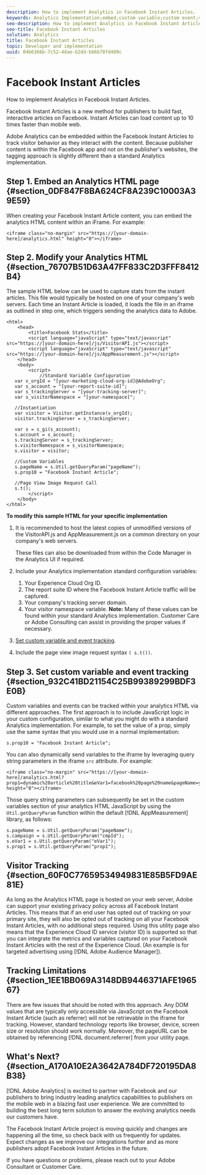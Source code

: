 ```yaml
---
description: How to implement Analytics in Facebook Instant Articles.
keywords: Analytics Implementation;embed;custom variable;custom event;visitor tracking;tracking;limitations
seo-description: How to implement Analytics in Facebook Instant Articles.
seo-title: Facebook Instant Articles
solution: Analytics
title: Facebook Instant Articles
topic: Developer and implementation
uuid: 04b6366b-7c52-4dae-b2dd-bb6b78fd409c
---
```


# Facebook Instant Articles

How to implement Analytics in Facebook Instant Articles.

Facebook Instant Articles is a new method for publishers to build fast, interactive articles on Facebook. Instant Articles can load content up to 10 times faster than mobile web.

Adobe Analytics can be embedded within the Facebook Instant Articles to track visitor behavior as they interact with the content. Because publisher content is within the Facebook app and not on the publisher's websites, the tagging approach is slightly different than a standard Analytics implementation.

## Step 1. Embed an Analytics HTML page {#section_0DF847F8BA624CF8A239C10003A39E59}

When creating your Facebook Instant Article content, you can embed the analytics HTML content within an iFrame. For example:

```
<iframe class="no-margin" src="https://[your-domain-here]/analytics.html" height="0"></iframe>
```

## Step 2. Modify your Analytics HTML {#section_76707B51D63A47FF833C2D3FFF8412B4}

The sample HTML below can be used to capture stats from the instant articles. This file would typically be hosted on one of your company's web servers. Each time an Instant Article is loaded, it loads the file in an iframe as outlined in step one, which triggers sending the analytics data to Adobe.

```
<html> 
    <head> 
        <title>Facebook Stats</title> 
        <script language="javaScript" type="text/javascript" src="https://[your-domain-here]/js/VisitorAPI.js"></script> 
        <script language="javaScript" type="text/javascript" src="https://[your-domain-here]/js/AppMeasurement.js"></script> 
    </head> 
    <body> 
        <script> 
            //Standard Variable Configuration 
   var v_orgId = "[your-marketing-cloud-org-id]@AdobeOrg"; 
   var s_account = "[your-report-suite-id]"; 
   var s_trackingServer = "[your-tracking-server]"; 
   var s_visitorNamespace = "[your-namespace]"; 
     
   //Instantiation 
   var visitor = Visitor.getInstance(v_orgId); 
   visitor.trackingServer = s_trackingServer; 
     
   var s = s_gi(s_account); 
   s.account = s_account; 
   s.trackingServer = s_trackingServer; 
   s.visitorNamespace = s_visitorNamespace; 
   s.visitor = visitor; 
     
   //Custom Variables 
   s.pageName = s.Util.getQueryParam("pageName"); 
   s.prop10 = "Facebook Instant Article"; 
       
   //Page View Image Request Call 
   s.t(); 
        </script> 
    </body> 
</html> 
```

**To modify this sample HTML for your specific implementation**

1. It is recommended to host the latest copies of unmodified versions of the VisitorAPI.js and AppMeasurement.js on a common directory on your company's web servers.

   These files can also be downloaded from within the Code Manager in the Analytics UI if required. 

1. Include your Analytics implementation standard configuration variables:

    1. Your Experience Cloud Org ID. 
    1. The report suite ID where the Facebook Instant Article traffic will be captured. 
    1. Your company's tracking server domain. 
    1. Your visitor namespace variable. **Note:** Many of these values can be found within your standard Analytics implementation. Customer Care or Adobe Consulting can assist in providing the proper values if necessary.

1. [Set custom variable and event tracking](../../implement/js-implementation/analytics-facebook-instant-articles.md#section_932C41BD21154C25B99389299BDF3E0B). 
1. Include the page view image request syntax `( s.t())`.

## Step 3. Set custom variable and event tracking {#section_932C41BD21154C25B99389299BDF3E0B}

Custom variables and events can be tracked within your analytics HTML via different approaches. The first approach is to include JavaScript logic in your custom configuration, similar to what you might do with a standard Analytics implementation. For example, to set the value of a prop, simply use the same syntax that you would use in a normal implementation:

```
s.prop10 = "Facebook Instant Article";
```

You can also dynamically send variables to the iframe by leveraging query string parameters in the iframe `src` attribute. For example:

```
<iframe class="no-margin" src="https://[your-domain-here]/analytics.html?prop1=dynamic%20article%20title&eVar1=facebook%20page%20name&pageName=your%20page%20name%20here&cmpId=your%20campaignID%20here" height="0"></iframe>
```

Those query string parameters can subsequently be set in the custom variables section of your analytics HTML JavaScript by using the `Util.getQueryParam` function within the default [!DNL AppMeasurement] library, as follows:

```
s.pageName = s.Util.getQueryParam("pageName"); 
s.campaign = s.Util.getQueryParam("cmpId"); 
s.eVar1 = s.Util.getQueryParam("eVar1"); 
s.prop1 = s.Util.getQueryParam("prop1"); 
```

## Visitor Tracking {#section_60F0C77659534949831E85B5FD9AE81E}

As long as the Analytics HTML page is hosted on your web server, Adobe can support your existing privacy policy across all Facebook Instant Articles. This means that if an end user has opted out of tracking on your primary site, they will also be opted out of tracking on all your Facebook Instant Articles, with no additional steps required. Using this utility page also means that the Experience Cloud ID service (visitor ID) is supported so that you can integrate the metrics and variables captured on your Facebook Instant Articles with the rest of the Experience Cloud. (An example is for targeted advertising using [!DNL Adobe Audience Manager]).

## Tracking Limitations {#section_1EE1BB069A3148DB9446371AFE196567}

There are few issues that should be noted with this approach. Any DOM values that are typically only accessible via JavaScript on the Facebook Instant Article (such as referrer) will not be retrievable in the iframe for tracking. However, standard technology reports like browser, device, screen size or resolution should work normally. Moreover, the pageURL can be obtained by referencing [!DNL document.referrer] from your utility page.

## What's Next? {#section_A170A10E2A3642A784DF720195DA8B38}

[!DNL Adobe Analytics] is excited to partner with Facebook and our publishers to bring industry leading analytics capabilities to publishers on the mobile web in a blazing fast user experience. We are committed to building the best long term solution to answer the evolving analytics needs our customers have.

The Facebook Instant Article project is moving quickly and changes are happening all the time, so check back with us frequently for updates. Expect changes as we improve our integrations further and as more publishers adopt Facebook Instant Articles in the future.

If you have questions or problems, please reach out to your Adobe Consultant or Customer Care. 

